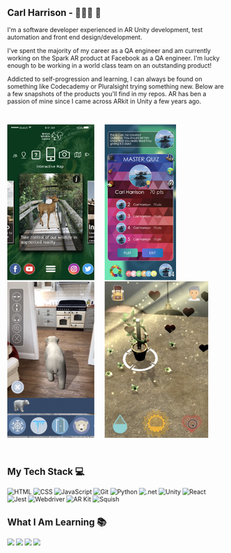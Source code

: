 ## Carl Harrison - 👨🏻‍💻 👋


I'm a software developer experienced in AR Unity development, test automation and front end design/development.

I've spent the majority of my career as a QA engineer and am currently working on the Spark AR product at Facebook as a QA engineer. I'm lucky enough to be working in a world class team on an outstanding product!

Addicted to self-progression and learning, I can always be found on something like Codecademy or Pluralsight trying something new. Below are a few snapshots of the products you'll find in my repos. AR has ben a passion of mine since I came across ARkit in Unity a few years ago.

<br/>

<img src="Images/BWC.png" width="200"/>&nbsp;&nbsp;&nbsp;&nbsp;&nbsp;&nbsp;<img src="Images/Quizland.png" width="164"/>&nbsp;&nbsp;&nbsp;&nbsp;&nbsp;&nbsp;<img src="Images/WWAR.png" width="200"/>&nbsp;&nbsp;&nbsp;&nbsp;&nbsp;&nbsp;<img src="Images/Fudo.png" width="238"/>

<br/>

## My Tech Stack :computer:
<img src="https://img.shields.io/badge/-HTML-red?style=for-the-badge" alt="HTML"> <img src="https://img.shields.io/badge/-CSS-purple?style=for-the-badge" alt="CSS"> <img src="https://img.shields.io/badge/-JavaScript-yellow?style=for-the-badge" alt="JavaScript"> <img src="https://img.shields.io/badge/-Git-blue?style=for-the-badge" alt="Git"> <img src="https://img.shields.io/badge/-Python-green?style=for-the-badge" alt="Python"> <img src="https://img.shields.io/badge/-.Net -pink?style=for-the-badge" alt=".net"> <img src="https://img.shields.io/badge/-Unity-red?style=for-the-badge" alt="Unity"> <img src="https://img.shields.io/badge/-React-purple?style=for-the-badge" alt="React"> <img src="https://img.shields.io/badge/-Jest-yellow?style=for-the-badge" alt="Jest"> <img src="https://img.shields.io/badge/-Webdriver-blue?style=for-the-badge" alt="Webdriver"> <img src="https://img.shields.io/badge/-AR Kit-green?style=for-the-badge" alt="AR Kit"> <img src="https://img.shields.io/badge/-Squish-pink?style=for-the-badge" alt="Squish"> 


## What I Am Learning :books:
<img src="https://img.shields.io/badge/-MongoDB-red?style=for-the-badge"> <img src="https://img.shields.io/badge/-Tensorflow-purple?style=for-the-badge"> <img src="https://img.shields.io/badge/-Docker-yellow?style=for-the-badge"> <img src="https://img.shields.io/badge/-AWS-blue?style=for-the-badge">





